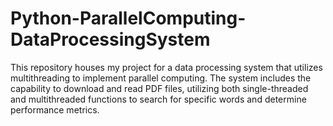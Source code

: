 # Python-ParallelComputing-DataProcessingSystem
This repository houses my project for a data processing system that utilizes multithreading to implement parallel computing. The system includes the capability to download and read PDF files, utilizing both single-threaded and multithreaded functions to search for specific words and determine performance metrics.

